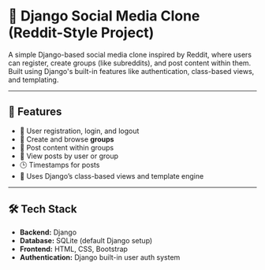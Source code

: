 # 🧵 Django Social Media Clone (Reddit-Style Project)

A simple Django-based social media clone inspired by Reddit, where users can register, create groups (like subreddits), and post content within them. Built using Django's built-in features like authentication, class-based views, and templating.

---

## 🚀 Features

- 🔐 User registration, login, and logout
- 🧵 Create and browse **groups**
- 📝 Post content within groups
- 👤 View posts by user or group
- 🕒 Timestamps for posts
- 📄 Uses Django’s class-based views and template engine

---

## 🛠️ Tech Stack

- **Backend:** Django
- **Database:** SQLite (default Django setup)
- **Frontend:** HTML, CSS, Bootstrap 
- **Authentication:** Django built-in user auth system


